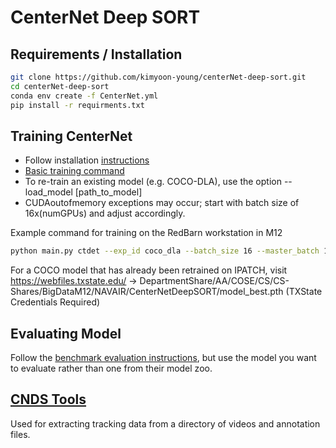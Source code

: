 # CenterNet Deep SORT


## Requirements / Installation
```bash
git clone https://github.com/kimyoon-young/centerNet-deep-sort.git
cd centerNet-deep-sort
conda env create -f CenterNet.yml
pip install -r requirments.txt
```

## Training CenterNet
- Follow installation [instructions](https://github.com/kimyoon-young/centerNet-deep-sort/blob/master/CenterNet/readme/INSTALL.md#installation)
- [Basic training command](https://github.com/kimyoon-young/centerNet-deep-sort/blob/master/CenterNet/readme/GETTING_STARTED.md#training) 
- To re-train an existing model (e.g. COCO-DLA), use the option --load_model [path_to_model]
- CUDAoutofmemory exceptions may occur; start with batch size of 16x(numGPUs) and adjust accordingly. 

Example command for training on the RedBarn workstation in M12
```bash 
python main.py ctdet --exp_id coco_dla --batch_size 16 --master_batch 15 --lr 1.25e-4  --load_model /centerNet-deep-sort/CenterNet/models/ctdet_coco_dla_2x.pth --gpus 0
```
For a COCO model that has already been retrained on IPATCH, visit https://webfiles.txstate.edu/ -> DepartmentShare/AA/COSE/CS/CS-Shares/BigDataM12/NAVAIR/CenterNetDeepSORT/model_best.pth (TXState Credentials Required)

## Evaluating Model
Follow the [benchmark evaluation instructions](https://github.com/kimyoon-young/centerNet-deep-sort/blob/master/CenterNet/readme/GETTING_STARTED.md#benchmark-evaluation), but use the model you want to evaluate rather than one from their model zoo. 

## [CNDS Tools](https://git.txstate.edu/M12/MCMT-TOP/tree/master/Tracking/CNDS%20Tools)
Used for extracting tracking data from a directory of videos and annotation files.
